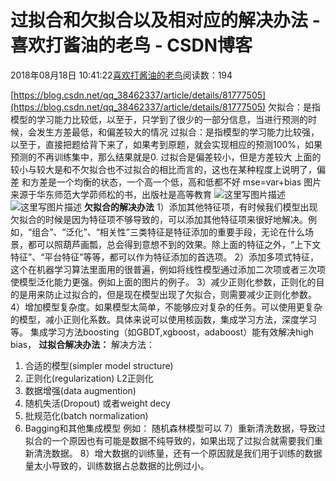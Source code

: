 
# 过拟合和欠拟合以及相对应的解决办法 - 喜欢打酱油的老鸟 - CSDN博客


2018年08月18日 10:41:22[喜欢打酱油的老鸟](https://me.csdn.net/weixin_42137700)阅读数：194


[https://blog.csdn.net/qq_38462337/article/details/81777505](https://blog.csdn.net/qq_38462337/article/details/81777505)
欠拟合：是指模型的学习能力比较低，以至于，只学到了很少的一部分信息，当进行预测的时候，会发生方差最低，和偏差较大的情况
过拟合：是指模型的学习能力比较强，以至于，直接把题给背下来了，如果考到原题，就会实现相应的预测100%，如果预测的不再训练集中，那么结果就是0.
过拟合是偏差较小，但是方差较大
上面的较小与较大是和不欠拟合也不过拟合的相比而言的，这也在某种程度上说明了，偏差 和方差是一个均衡的状态，一个高一个低，高和低都不好
mse=var+bias
图片来源于华东师范大学茆师松的书，出版社是高等教育
![这里写图片描述](https://img-blog.csdn.net/20180816152632531?watermark/2/text/aHR0cHM6Ly9ibG9nLmNzZG4ubmV0L2xjNTc0MjYwNTcw/font/5a6L5L2T/fontsize/400/fill/I0JBQkFCMA==/dissolve/70)
![这里写图片描述](https://img-blog.csdn.net/2018081615265959?watermark/2/text/aHR0cHM6Ly9ibG9nLmNzZG4ubmV0L2xjNTc0MjYwNTcw/font/5a6L5L2T/fontsize/400/fill/I0JBQkFCMA==/dissolve/70)
**欠拟合的解决办法**
1）添加其他特征项，有时候我们模型出现欠拟合的时候是因为特征项不够导致的，可以添加其他特征项来很好地解决。例如，“组合”、“泛化”、“相关性”三类特征是特征添加的重要手段，无论在什么场景，都可以照葫芦画瓢，总会得到意想不到的效果。除上面的特征之外，“上下文特征”、“平台特征”等等，都可以作为特征添加的首选项。
2）添加多项式特征，这个在机器学习算法里面用的很普遍，例如将线性模型通过添加二次项或者三次项使模型泛化能力更强。例如上面的图片的例子。
3）减少正则化参数，正则化的目的是用来防止过拟合的，但是现在模型出现了欠拟合，则需要减少正则化参数。
4）增加模型复杂度。如果模型太简单，不能够应对复杂的任务。可以使用更复杂的模型，减小正则化系数。具体来说可以使用核函数，集成学习方法，深度学习等。
集成学习方法boosting（如GBDT,xgboost，adaboost）能有效解决high bias，
**过拟合解决办法：**
解决方法：
1) 合适的模型(simpler model structure)
2) 正则化(regularization) L2正则化
3) 数据增强(data augmention)
4) 随机失活(Dropout) 或者weight decy
5) 批规范化(batch normalization)
6) Bagging和其他集成模型 例如： 随机森林模型可以
7）重新清洗数据，导致过拟合的一个原因也有可能是数据不纯导致的，如果出现了过拟合就需要我们重新清洗数据。
8）增大数据的训练量，还有一个原因就是我们用于训练的数据量太小导致的，训练数据占总数据的比例过小。

